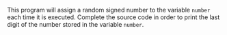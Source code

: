 This program will assign a random signed number to the variable ```number``` each time it is executed. Complete the source code in order to print the last digit of the number stored in the variable ```number```.
